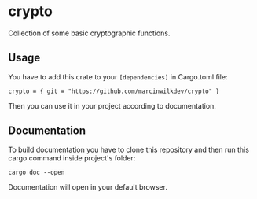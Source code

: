 
# crypto
Collection of some basic cryptographic functions.

## Usage
You have to add this crate to your `[dependencies]` in Cargo.toml file:

`crypto = { git = "https://github.com/marcinwilkdev/crypto" }`

Then you can use it in your project according to documentation.

## Documentation
To build documentation you have to clone this repository and then run this cargo command inside project's folder:

`cargo doc --open`

Documentation will open in your default browser.